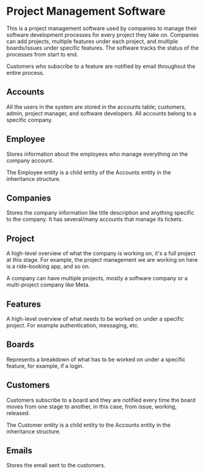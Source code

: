 # Project Management Software

This is a project management software used by companies to manage their software development processes for every project they take on. Companies can add projects, multiple features under each project, and multiple boards/issues under specific features. The software tracks the status of the processes from start to end.

Customers who subscribe to a feature are notified by email throughout the entire process.

## Accounts

All the users in the system are stored in the accounts table; customers, admin, project manager, and software developers. All accounts belong to a specific company.

## Employee

Stores information about the employees who manage everything on the company account.

The Employee entity is a child entity of the Accounts entity in the inheritance structure.

## Companies

Stores the company information like title description and anything specific to the company. It has several/many accounts that manage its tickets.

## Project

A high-level overview of what the company is working on, it's a full project at this stage. For example, the project management we are working on here is a ride-booking app, and so on.

A company can have multiple projects, mostly a software company or a multi-project company like Meta.

## Features

A high-level overview of what needs to be worked on under a specific project. For example authentication, messaging, etc.

## Boards

Represents a breakdown of what has to be worked on under a specific feature, for example, if a login.

## Customers

Customers subscribe to a board and they are notified every time the board moves from one stage to another, in this case, from issue, working, released. 

The Customer entity is a child entity to the Accounts entity in the inheritance structure.

## Emails

Stores the email sent to the customers.
